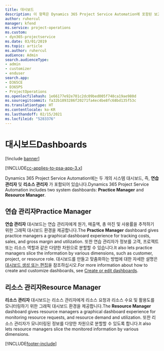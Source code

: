 ```yaml
---
title: 대시보드
description: 이 항목은 Dynamics 365 Project Service Automation에 포함된 보고 대시보드에 대한 정보를 제공합니다.
author: ruhercul
manager: kfend
ms.service: project-operations
ms.custom:
- dyn365-projectservice
ms.date: 03/01/2019
ms.topic: article
ms.author: ruhercul
audience: Admin
search.audienceType:
- admin
- customizer
- enduser
search.app:
- D365CE
- D365PS
- ProjectOperations
ms.openlocfilehash: 1e66177e92e701c2dc09bed005f748ca19ae980d
ms.sourcegitcommit: fa32b1893286f20271fa4ec4be8fc68bd135f53c
ms.translationtype: HT
ms.contentlocale: ko-KR
ms.lasthandoff: 02/15/2021
ms.locfileid: "5283376"
---
```

# <a name="dashboards"></a><span data-ttu-id="eba8e-103">대시보드</span><span class="sxs-lookup"><span data-stu-id="eba8e-103">Dashboards</span></span>

[!include [banner](../includes/psa-now-project-operations.md)]

[!INCLUDE[cc-applies-to-psa-app-3.x](../includes/cc-applies-to-psa-app-3x.md)]

<span data-ttu-id="eba8e-104">Dynamics 365 Project Service Automation에는 두 개의 시스템 대시보드, 즉, **연습 관리자** 및 **리소스 관리자** 가 포함되어 있습니다.</span><span class="sxs-lookup"><span data-stu-id="eba8e-104">Dynamics 365 Project Service Automation includes two system dashboards: **Practice Manager** and **Resource Manager**.</span></span>

## <a name="practice-manager"></a><span data-ttu-id="eba8e-105">연습 관리자</span><span class="sxs-lookup"><span data-stu-id="eba8e-105">Practice Manager</span></span> 

<span data-ttu-id="eba8e-106">**연습 관리자** 대시보드는 연습 관리자에게 원가, 매출액, 총 마진 및 사용률을 추적하기 위한 그래픽 대시보드 환경을 제공합니다.</span><span class="sxs-lookup"><span data-stu-id="eba8e-106">The **Practice Manager** dashboard gives practice managers a graphical dashboard experience for tracking costs, sales, and gross margin and utilization.</span></span> <span data-ttu-id="eba8e-107">또한 연습 관리자가 정보를 고객, 프로젝트 또는 리소스 역할과 같은 다양한 차원으로 분할할 수 있습니다.</span><span class="sxs-lookup"><span data-stu-id="eba8e-107">It also lets practice managers slice the information by various dimensions, such as customer, project, or resource role.</span></span> <span data-ttu-id="eba8e-108">대시보드를 만들고 맞춤화하는 방법에 대한 자세한 설명은 [대시보드 생성 또는 편집](https://docs.microsoft.com/dynamics365/customerengagement/on-premises/customize/create-edit-dashboards)을 참조하십시오.</span><span class="sxs-lookup"><span data-stu-id="eba8e-108">For more information about how to create and customize dashboards, see [Create or edit dashboards](https://docs.microsoft.com/dynamics365/customerengagement/on-premises/customize/create-edit-dashboards).</span></span>

## <a name="resource-manager"></a><span data-ttu-id="eba8e-109">리소스 관리자</span><span class="sxs-lookup"><span data-stu-id="eba8e-109">Resource Manager</span></span> 

<span data-ttu-id="eba8e-110">**리소스 관리자** 대시보드는 리소스 관리자에게 리소스 요청과 리소스 수요 및 활용도를 모니터링하기 위한 그래픽 대시보드 환경을 제공합니다.</span><span class="sxs-lookup"><span data-stu-id="eba8e-110">The **Resource Manager** dashboard gives resource managers a graphical dashboard experience for monitoring resource requests, and resource demand and utilization.</span></span> <span data-ttu-id="eba8e-111">또한 리소스 관리자가 모니터링된 정보를 다양한 차원으로 분할할 수 있도록 합니다.</span><span class="sxs-lookup"><span data-stu-id="eba8e-111">It also lets resource managers slice the monitored information by various dimensions.</span></span>


[!INCLUDE[footer-include](../includes/footer-banner.md)]